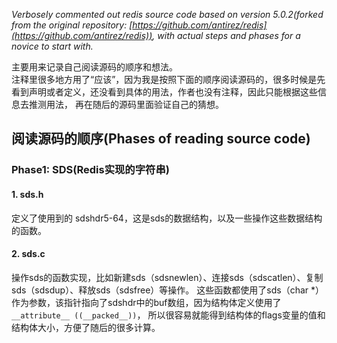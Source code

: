  *Verbosely commented out redis source code based on version 5.0.2(forked from the original repository: [https://github.com/antirez/redis](https://github.com/antirez/redis)), with actual steps and phases for a novice to start with.*

主要用来记录自己阅读源码的顺序和想法。  
注释里很多地方用了“应该”，因为我是按照下面的顺序阅读源码的，很多时候是先看到声明或者定义，还没看到具体的用法，作者也没有注释，因此只能根据这些信息去推测用法，
再在随后的源码里面验证自己的猜想。

## 阅读源码的顺序(Phases of reading source code)
### Phase1: SDS(Redis实现的字符串)
#### 1. sds.h
定义了使用到的 sdshdr5-64，这是sds的数据结构，以及一些操作这些数据结构的函数。
#### 2. sds.c
操作sds的函数实现，比如新建sds（sdsnewlen）、连接sds（sdscatlen）、复制sds（sdsdup）、释放sds（sdsfree）等操作。
这些函数都使用了sds（char *）作为参数，该指针指向了sdshdr中的buf数组，因为结构体定义使用了`__attribute__ ((__packed__))`，
所以很容易就能得到结构体的flags变量的值和结构体大小，方便了随后的很多计算。

